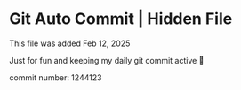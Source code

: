# Git Auto Commit | Hidden File

This file was added Feb 12, 2025

Just for fun and keeping my daily git commit active 🤪

commit number: 1244123
